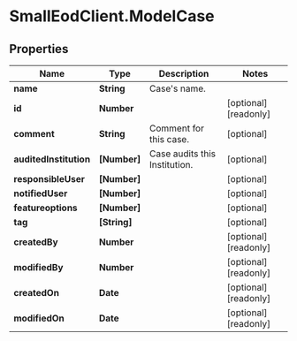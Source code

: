# SmallEodClient.ModelCase

## Properties

Name | Type | Description | Notes
------------ | ------------- | ------------- | -------------
**name** | **String** | Case&#39;s name. | 
**id** | **Number** |  | [optional] [readonly] 
**comment** | **String** | Comment for this case. | [optional] 
**auditedInstitution** | **[Number]** | Case audits this Institution. | [optional] 
**responsibleUser** | **[Number]** |  | [optional] 
**notifiedUser** | **[Number]** |  | [optional] 
**featureoptions** | **[Number]** |  | [optional] 
**tag** | **[String]** |  | [optional] 
**createdBy** | **Number** |  | [optional] [readonly] 
**modifiedBy** | **Number** |  | [optional] [readonly] 
**createdOn** | **Date** |  | [optional] [readonly] 
**modifiedOn** | **Date** |  | [optional] [readonly] 


